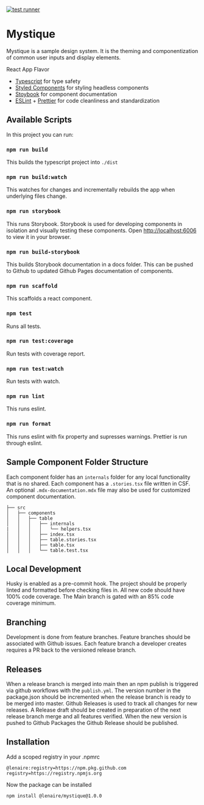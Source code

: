 [![test runner](https://github.com/lenaire/mystique/actions/workflows/test.yml/badge.svg)](https://github.com/lenaire/mystique/actions/workflows/test.yml)

# Mystique
Mystique is a sample design system.  It is the theming and componentization of common user inputs and display elements.

React App Flavor
* [Typescript](https://www.typescriptlang.org/) for type safety
* [Styled Components](https://styled-components.com/) for styling headless components
* [Stoybook](https://storybook.js.org/) for component documentation
* [ESLint](https://eslint.org/) + [Prettier](https://prettier.io/) for code cleanliness and standardization 

## Available Scripts
In this project you can run:

### `npm run build`
This builds the typescript project into `./dist`

### `npm run build:watch`
This watches for changes and incrementally rebuilds the app when underlying files change.

### `npm run storybook`
This runs Storybook.  Storybook is used for developing components in isolation and visually testing these components.
Open [http://localhost:6006](http://localhost:6006) to view it in your browser.

### `npm run build-storybook`
This builds Storybook documentation in a docs folder.  This can be pushed to Github to updated Github Pages documentation of components.

### `npm run scaffold`
This scaffolds a react component.

### `npm test`
Runs all tests.

### `npm run test:coverage`
Run tests with coverage report.

### `npm run test:watch`
Run tests with watch.

### `npm run lint`
This runs eslint.

### `npm run format`
This runs eslint with fix property and supresses warnings. Prettier is run through eslint.

## Sample Component Folder Structure
Each component folder has an `internals` folder for any local functionality that is no shared.  Each component has a `.stories.tsx` file written in CSF.  An optional `.mdx-documentation.mdx` file may also be used for customized component documentation.  
```
├── src                                       
│   ├── components                            
│   │   ├── table                  
│   │   │   ├── internals                 
|   │   │   │   └── helpers.tsx           
│   │   │   ├── index.tsx                 
│   │   │   ├── table.stories.tsx
│   │   │   ├── table.tsx
│   │   │   └── table.test.tsx
```

## Local Development
Husky is enabled as a pre-commit hook.  The project should be properly linted and formatted before checking files in.  All new code should have 100% code coverage.  The Main branch is gated with an 85% code coverage minimum.

## Branching
Development is done from feature branches.  Feature branches should be associated with Github issues. Each feature branch a developer creates requires a PR back to the versioned release branch.

## Releases
When a release branch is merged into main then an npm publish is triggered via github workflows with the `publish.yml`.  The version number in the package.json should be incremented when the release branch is ready to be merged into master.  Github Releases is used to track all changes for new releases.  A Release draft should be created in preparation of the next release branch merge and all features verified.  When the new version is pushed to Github Packages the Github Release should be published.

## Installation
Add a scoped registry in your .npmrc
```
@lenaire:registry=https://npm.pkg.github.com
registry=https://registry.npmjs.org
```

Now the package can be installed
```
npm install @lenaire/mystique@1.0.0
```
